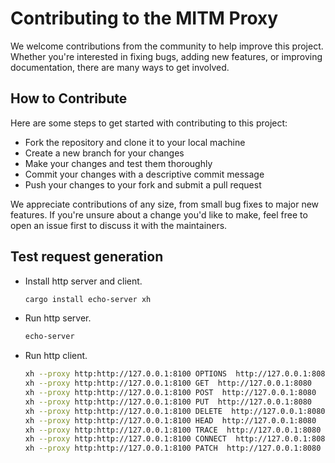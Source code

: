 # Contributing to the MITM Proxy

We welcome contributions from the community to help improve this project. Whether you're interested in fixing bugs, adding new features, or improving documentation, there are many ways to get involved.

## How to Contribute
Here are some steps to get started with contributing to this project:

* Fork the repository and clone it to your local machine
* Create a new branch for your changes
* Make your changes and test them thoroughly
* Commit your changes with a descriptive commit message
* Push your changes to your fork and submit a pull request

We appreciate contributions of any size, from small bug fixes to major new features. If you're unsure about a change you'd like to make, feel free to open an issue first to discuss it with the maintainers.

## Test request generation

* Install http server and client.
  ```bash
  cargo install echo-server xh
  ```
* Run http server.
  ```bash
  echo-server
  ```
* Run http client.
  ```bash
  xh --proxy http:http://127.0.0.1:8100 OPTIONS  http://127.0.0.1:8080
  xh --proxy http:http://127.0.0.1:8100 GET  http://127.0.0.1:8080
  xh --proxy http:http://127.0.0.1:8100 POST  http://127.0.0.1:8080
  xh --proxy http:http://127.0.0.1:8100 PUT  http://127.0.0.1:8080
  xh --proxy http:http://127.0.0.1:8100 DELETE  http://127.0.0.1:8080
  xh --proxy http:http://127.0.0.1:8100 HEAD  http://127.0.0.1:8080
  xh --proxy http:http://127.0.0.1:8100 TRACE  http://127.0.0.1:8080
  xh --proxy http:http://127.0.0.1:8100 CONNECT  http://127.0.0.1:8080
  xh --proxy http:http://127.0.0.1:8100 PATCH  http://127.0.0.1:8080
  ```
